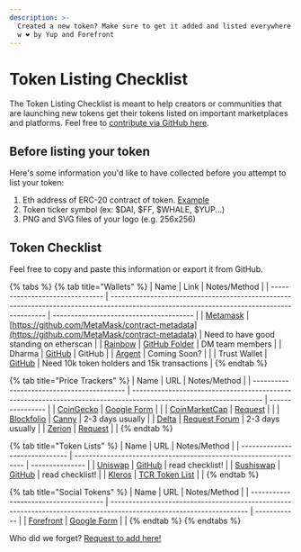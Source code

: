 ```yaml
---
description: >-
  Created a new token? Make sure to get it added and listed everywhere! Curated
  w ❤️ by Yup and Forefront
---
```


# Token Listing Checklist

The Token Listing Checklist is meant to help creators or communities that are launching new tokens get their tokens listed on important marketplaces and platforms. Feel free to [contribute via GitHub here](https://github.com/pinkhoodie/listing-checklist/tree/master).&#x20;

## Before listing your token

Here's some information you'd like to have collected before you attempt to list your token:&#x20;

1. Eth address of ERC-20 contract of token. [Example](https://etherscan.io/token/0x7e9d8f07a64e363e97a648904a89fb4cd5fb94cd)
2. Token ticker symbol (ex: $DAI, $FF, $WHALE, $YUP...)
3. PNG and SVG files of your logo (e.g. 256x256)

## Token Checklist

Feel free to copy and paste this information or export it from GitHub.

{% tabs %}
{% tab title="Wallets" %}
| Name                            | Link                                                                                                                                       | Notes/Method                            |
| ------------------------------- | ------------------------------------------------------------------------------------------------------------------------------------------ | --------------------------------------- |
| [Metamask](https://metamask.io) | [https://github.com/MetaMask/contract-metadata](https://github.com/MetaMask/contract-metadata)                                             | Need to have good standing on etherscan |
| [Rainbow](https://rainbow.me)   | [GitHub Folder](https://github.com/rainbow-me/rainbow/tree/2b7be6322656895267b0f20b7fbe685c9a4e678c/ios/Rainbow/Images.xcassets/coinIcons) | DM team members                         |
| Dharma                          | [GitHub](https://github.com/defi-wikis/defi-tokens-wiki)                                                                                   | GitHub                                  |
| [Argent](https://argent.xyz)    | Coming Soon?                                                                                                                               |                                         |
| Trust Wallet                    | [GitHub](https://github.com/trustwallet/assets)                                                                                            | Need 10k token holders and 15k transactions                 |
{% endtab %}

{% tab title="Price Trackers" %}
| Name                                       | URL                                                                                                                | Notes/Method     |
| ------------------------------------------ | ------------------------------------------------------------------------------------------------------------------ | ---------------- |
| [CoinGecko](https://coingecko.com)         | [Google Form](https://docs.google.com/forms/d/e/1FAIpQLScIlVCl2qIc9SMPxHZCuZAZkRCxCNZugjNmHZISswAeodlc0A/viewform) |                  |
| [CoinMarketCap](https://coinmarketcap.com) | [Request](https://support.coinmarketcap.com/hc/en-us/requests/new)                                                 |                  |
| [Blockfolio](https://blockfolio.com)       | [Canny](https://blockfolio.canny.io)                                                                               | 2-3 days usually |
| [Delta](https://delta.app)                 | [Request Forum](https://ask.delta.app/coin-requests)                                                               | 2-3 days usually |
| [Zerion](https://zerion.io)                | [Request](https://roadmap.zerion.io/b/token-requests/)                                                             |                  |
{% endtab %}

{% tab title="Token Lists" %}
| Name                           | URL                                                              | Notes/Method    |
| ------------------------------ | ---------------------------------------------------------------- | --------------- |
| [Uniswap](https://uniswap.org) | [GitHub](https://github.com/Uniswap/default-token-list)          | read checklist! |
| [Sushiswap](https://sushi.com) | [GitHub](https://github.com/sushiswap/default-token-list#readme) | read checklist! |
| [Kleros](https://kleros.io)    | [TCR Token List](https://tokens.kleros.io/tokens)                |                 |
{% endtab %}

{% tab title="Social Tokens" %}
| Name                                  | URL                                                                                                                  | Notes/Method |
| ------------------------------------- | -------------------------------------------------------------------------------------------------------------------- | ------------ |
| [Forefront](https://forefront.market) | [Google Form](https://docs.google.com/forms/d/e/1FAIpQLSccgFkpylFksCBFyStZ\_twYReqZ\_0a7PpK5aITKfV3kOrxjfw/viewform) |              |
{% endtab %}
{% endtabs %}

Who did we forget? [Request to add here!](https://github.com/pinkhoodie/listing-checklist/tree/master)
